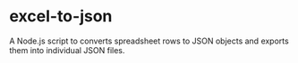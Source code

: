 # excel-to-json
A Node.js script to converts spreadsheet rows to JSON objects and exports them into individual JSON files.
